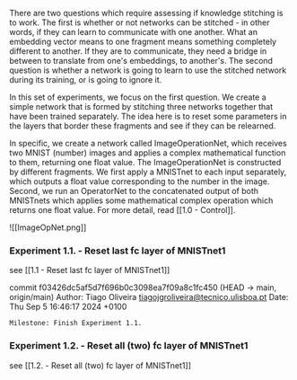 There are two questions which require assessing if knowledge stitching is to work. The first is whether or not networks can be stitched - in other words, if they can learn to communicate with one another. What an embedding vector means to one fragment means something completely different to another. If they are to communicate, they need a bridge in between to translate from one's embeddings, to another's. The second question is whether a network is going to learn to use the stitched network during its training, or is going to ignore it.

In this set of experiments, we focus on the first question. We create a simple network that is formed by stitching three networks together that have been trained separately. The idea here is to reset some parameters in the layers that border these fragments and see if they can be relearned.

In specific, we create a network called ImageOperationNet, which receives two MNIST (number) images and applies a complex mathematical function to them, returning 
one float value.  The ImageOperationNet is constructed by different fragments. We first apply a MNISTnet to each input separately, which outputs a float value corresponding to the number in the image. Second, we run an OperatorNet to the concatenated output of both MNISTnets which applies some mathematical complex operation which returns one float value.   For more detail, read  [[1.0 - Control]].


![[ImageOpNet.png]]


### Experiment 1.1. - Reset last fc layer of MNISTnet1
see [[1.1 - Reset last fc layer of MNISTnet1]]

commit f03426dc5af5d7f696b0c3098ea7f09a8c1fc450 (HEAD -> main, origin/main)
Author: Tiago Oliveira <tiagojgroliveira@tecnico.ulisboa.pt>
Date:   Thu Sep 5 16:46:17 2024 +0100

    Milestone: Finish Experiment 1.1.

### Experiment 1.2. -  Reset all (two) fc layer of MNISTnet1
see [[1.2. - Reset all (two) fc layer of MNISTnet1]]

